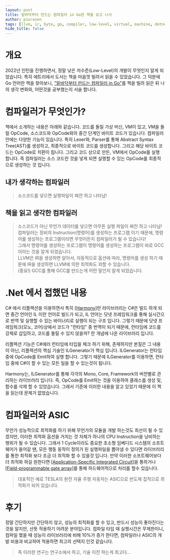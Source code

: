 ```yaml
---
layout: post
title: 밑바닥부터 만드는 컴파일러 in Go란 책을 읽고 나서
author: piorosen
tags: [llvm, ir, byte, go, compiler, low-level, virtual, machine, dotnet, harmony, asic]
hide_title: false
---
```


# 개요
2022년 인턴을 진행하면서, 정말 낮은 저수준(Low-Level)의 개발이 무엇인지 알게 되었습니다. 특히 에트리에서 도서는 책을 마음껏 빌려서 읽을 수 있었습니다. 그 덕분에 Go 언어란 책을 찾아보니, ["밑바닥부터 만드는 컴파일러 in Go"](https://book.interpark.com/product/BookDisplay.do?_method=detail&sc.prdNo=352904104&gclid=CjwKCAjwo_KXBhAaEiwA2RZ8hG6nTTyrJ-V76x5WL893WWJYCBqHKF1_6awwj5RjXVYPv3BWpmPtyxoCWqMQAvD_BwE)를 책을 빌려 읽은 뒤 나의 생각 변화와, 어떤것을 공부했는지 서술 합니다.

# 컴파일러가 무엇인가?

책에서 소개하는 내용은 아래와 같습니다. 코드를 돌릴 가상 머신, VM이 있고, VM을 돌릴 OpCode, 소스코드와 OpCode와의 중간 단계인 바이트 코드가 있습니다. 컴파일러 안에는 다양한 기능이 있습니다. 특히 Lexer와, Parser를 통해 Abstract Syntax Tree(AST)를 생성하고, 최종적으로 바이트 코드를 생성합니다. 그리고 해당 바이트 코드는 OpCode로 치환이 됩니다. 그리고 코드 상으로 만든, VM에서 OpCode를 실행 합니다. 즉 컴파일러는 소스 코드란 것을 넣게 되면 실행할 수 있는 OpCode를 최종적으로 생성하는 것 입니다.

## 내가 생각하는 컴파일러

> 소스코드를 넣으면 실행파일이 쨔쟌 하고 나타남!<br>

## 책을 읽고 생각한 컴파일러

> 소스코드가 아닌 무언가 데이터를 넣으면 아무튼 실행 파일이 쨔쟌 하고 나타남!<br>
> 컴파일러는 장비의 Instruction(명령어)를 생성하는 프로그램 이기 때문에, 명령어를 생성하는 프로그램이라면 무엇이든지 컴파일러가 될 수 있습니다!<br>
> 그래서 명령어를 생성하는 프로그램이 명령어를 생성하는 프로그램이 바로 GCC 이라는 것을 알게 되었습니다.<br>
> LLVM은 IR을 생성하면 알아서, 자동적으로 옵션에 따라, 명령어를 생성 하기 때문에 IR을 생성하면 LLVM에 의한 최적화도 꾀할 수 있습니다.<br>
> (중요!) GCC를 통해 GCC를 만드는게 어떤 말인지 알게 되었습니다.<br>

# .Net 에서 접했던 내용

C# 에서 리플렉션을 이용하면서 특히 [[Harmony]](https://github.com/pardeike/Harmony)란 라이브러리는 C#은 빌드 하게 되면 중간 언어인 IL 이란 언어로 빌드가 되고, IL 언어는 닷넷 프레임워크를 통해 실시간으로 번역 및 실행할 수 있는 바이너리로 실행이 되는 구조 입니다. 그렇기 때문에 닷넷 프레임워크(모노, 코어)상에서 코드가 "런타임" 중 번역이 되기 때문에, 런타임에 코드를 강제로 삽입하고, 코드를 돌릴 수 있지 않을까? 란 개념에 나온 라이브러리 입니다. <br>

리플렉션 기능은 C#에러 런타임에 타입을 체크 하기 위해, 존재하지만 본질은 그 내용이 아닌, 리플렉션의 핵심 기술인 ILGenerator가 핵심 입니다. ILGenerator는 런타임 중에 OpCode를 Emit하여 실행 합니다. 그렇기 때문에 ILGenerator를 이용하면, 런타임 중에 C#이 할 수 있는 모든 일을 할 수 있는것이 됩니다.<br>

Harmony는, ILGenerator를 통해 각각의 Mono, Core, Framework의 버전별로 관리하는 라이브러리 입니다. 즉, OpCode를 Emit하는 것을 이용하여 클래스를 생성 및, 함수를 삭제 할 수 있었습니다. 그래서 기존에 이러한 내용을 알고 있었기 때문에 이 책을 읽는데 문제가 없었습니다.

# 컴파일러와 ASIC

무언가 성능적으로 최적화를 하기 위해 무언가의 모듈을 개발 하는것도 최선이 될 수 있겠지만, 이러한 최적화 옵션을 거치는 것 자체가 하나의 CPU Instruction을 낭비하는 행위가 될 수 있습니다. 그래서 1 Cycle이라도 중요한 초소형 임베디드 시스템의 소프트웨어가 들어갈 땐, 모든 행동 동작이 정의가 된 실행파일을 뽑아낼 수 있다면 라이브러리를 통한 최적화 보다 조금 더 최적화 할 수 있을것 입니다. 만약 이러한 소프트웨어보다 더 최적화 하길 원한다면 [[Application-Specific Integrated Circuit]](https://en.wikipedia.org/wiki/Application-specific_integrated_circuit)을 통하거나 [[Field-programmable gate array]](https://en.wikipedia.org/wiki/Field-programmable_gate_array)를 통해 하드웨어적으로 처리를 할수 있습니다.

> 대표적인 예로 TESLA의 완전 자율 주행 자동차는 ASIC으로 반도체 칩적으로 최적화가 되어 있습니다.

# 후기

정말 간단하지만 간단하지 않고, 성능의 최적화를 할 수 있고, 반드시 성능이 좋아진다는것을 알지만, 선뜻 적용하기 어려운 분야입니다. 컴파일 타임 때 실행시간은 무제한이니, 컴파일 했을 때 성능이 라이브러리에 비해 10%가 증가 한다면, 컴파일러나 ASIC의 개발 비용과 비교하여 적용하면 최고의 선택지 인것 같습니다.

> 즉 이러한 연구는 연구소에서 하고, 기술 이전 하는게 최고다...
